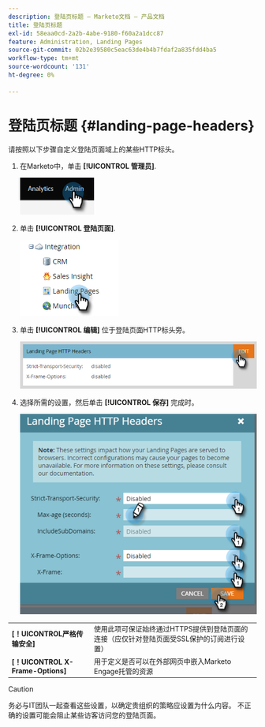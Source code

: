 ```yaml
---
description: 登陆页标题 — Marketo文档 — 产品文档
title: 登陆页标题
exl-id: 58eaa0cd-2a2b-4abe-9180-f60a2a1dcc87
feature: Administration, Landing Pages
source-git-commit: 02b2e39580c5eac63de4b4b7fdaf2a835fdd4ba5
workflow-type: tm+mt
source-wordcount: '131'
ht-degree: 0%

---
```


# 登陆页标题 {#landing-page-headers}

请按照以下步骤自定义登陆页面域上的某些HTTP标头。

1. 在Marketo中，单击 **[!UICONTROL 管理员]**.

   ![](assets/landing-page-headers-1.png)

1. 单击 **[!UICONTROL 登陆页面]**.

   ![](assets/landing-page-headers-2.png)

1. 单击 **[!UICONTROL 编辑]** 位于登陆页面HTTP标头旁。

   ![](assets/landing-page-headers-3.png)

1. 选择所需的设置，然后单击 **[!UICONTROL 保存]** 完成时。

   ![](assets/landing-page-headers-4.png)

<table>
 <tr>
  <td><strong>[！UICONTROL严格传输安全]</strong></td>
  <td>使用此项可保证始终通过HTTPS提供到登陆页面的连接（应仅针对登陆页面受SSL保护的订阅进行设置）</td>
 </tr>
 <tr>
  <td><strong>[！UICONTROL X-Frame-Options]</strong></td>
  <td>用于定义是否可以在外部网页中嵌入Marketo Engage托管的资源</td>
 </tr>
</table>

>[!CAUTION]
>
>务必与IT团队一起查看这些设置，以确定贵组织的策略应设置为什么内容。 不正确的设置可能会阻止某些访客访问您的登陆页面。
